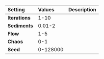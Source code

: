 | Setting | Values | Description |
| :--- | :--- | :--- |
| **Iterations** | 1-10 ||
| **Sediments** | 0.01-2 ||
| **Flow** | 1-5 ||
| **Chaos** | 0-1 ||
| **Seed** | 0-128000 ||
